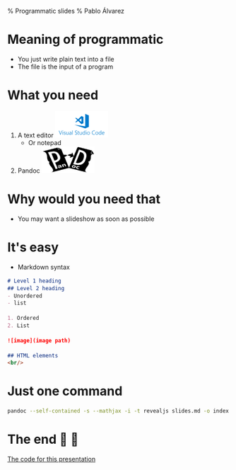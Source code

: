 % Programmatic slides
% Pablo Álvarez

# Meaning of programmatic

- You just write plain text into a file
- The file is the input of a program

# What you need

1. A text editor <img width="120" height="60" src="vscode.png">
	- Or notepad
1. Pandoc <img width="120" height="60" src="pandoc.jpg">

# Why would you need that

- You may want a slideshow as soon as possible

# It's easy

- Markdown syntax
```md
# Level 1 heading
## Level 2 heading
- Unordered
- list

1. Ordered
2. List

![image](image path)

## HTML elements
<br/>
```
# Just one command

```sh
pandoc --self-contained -s --mathjax -i -t revealjs slides.md -o index.html
```

# The end &#127881; &#127881;

[The code for this presentation](https://github.com/5paam/slides-slides)
